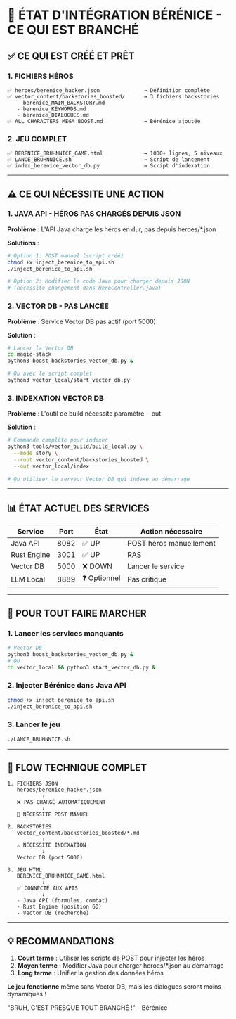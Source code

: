 # 🔧 ÉTAT D'INTÉGRATION BÉRÉNICE - CE QUI EST BRANCHÉ

## ✅ CE QUI EST CRÉÉ ET PRÊT

### 1. FICHIERS HÉROS
```
✅ heroes/berenice_hacker.json              → Définition complète
✅ vector_content/backstories_boosted/      → 3 fichiers backstories
   - berenice_MAIN_BACKSTORY.md
   - berenice_KEYWORDS.md  
   - berenice_DIALOGUES.md
✅ ALL_CHARACTERS_MEGA_BOOST.md             → Bérénice ajoutée
```

### 2. JEU COMPLET
```
✅ BERENICE_BRUHNNICE_GAME.html             → 1000+ lignes, 5 niveaux
✅ LANCE_BRUHNNICE.sh                       → Script de lancement
✅ index_berenice_vector_db.py              → Script d'indexation
```

---

## ⚠️ CE QUI NÉCESSITE UNE ACTION

### 1. JAVA API - HÉROS PAS CHARGÉS DEPUIS JSON
**Problème** : L'API Java charge les héros en dur, pas depuis heroes/*.json

**Solutions** :
```bash
# Option 1: POST manuel (script créé)
chmod +x inject_berenice_to_api.sh
./inject_berenice_to_api.sh

# Option 2: Modifier le code Java pour charger depuis JSON
# (nécessite changement dans HeroController.java)
```

### 2. VECTOR DB - PAS LANCÉE
**Problème** : Service Vector DB pas actif (port 5000)

**Solution** :
```bash
# Lancer la Vector DB
cd magic-stack
python3 boost_backstories_vector_db.py &

# Ou avec le script complet
python3 vector_local/start_vector_db.py
```

### 3. INDEXATION VECTOR DB
**Problème** : L'outil de build nécessite paramètre --out

**Solution** :
```bash
# Commande complète pour indexer
python3 tools/vector_build/build_local.py \
  --mode story \
  --root vector_content/backstories_boosted \
  --out vector_local/index

# Ou utiliser le serveur Vector DB qui indexe au démarrage
```

---

## 📊 ÉTAT ACTUEL DES SERVICES

| Service | Port | État | Action nécessaire |
|---------|------|------|-------------------|
| Java API | 8082 | ✅ UP | POST héros manuellement |
| Rust Engine | 3001 | ✅ UP | RAS |
| Vector DB | 5000 | ❌ DOWN | Lancer le service |
| LLM Local | 8889 | ❓ Optionnel | Pas critique |

---

## 🚀 POUR TOUT FAIRE MARCHER

### 1. Lancer les services manquants
```bash
# Vector DB
python3 boost_backstories_vector_db.py &
# OU
cd vector_local && python3 start_vector_db.py &
```

### 2. Injecter Bérénice dans Java API
```bash
chmod +x inject_berenice_to_api.sh
./inject_berenice_to_api.sh
```

### 3. Lancer le jeu
```bash
./LANCE_BRUHNNICE.sh
```

---

## 🔌 FLOW TECHNIQUE COMPLET

```
1. FICHIERS JSON
   heroes/berenice_hacker.json
           ↓
   ❌ PAS CHARGÉ AUTOMATIQUEMENT
           ↓
   📌 NÉCESSITE POST MANUEL

2. BACKSTORIES  
   vector_content/backstories_boosted/*.md
           ↓
   ⚠️ NÉCESSITE INDEXATION
           ↓
   Vector DB (port 5000)

3. JEU HTML
   BERENICE_BRUHNNICE_GAME.html
           ↓
   ✅ CONNECTÉ AUX APIS
           ↓
   - Java API (formules, combat)
   - Rust Engine (position 6D)
   - Vector DB (recherche)
```

---

## 💡 RECOMMANDATIONS

1. **Court terme** : Utiliser les scripts de POST pour injecter les héros
2. **Moyen terme** : Modifier Java pour charger heroes/*.json au démarrage
3. **Long terme** : Unifier la gestion des données héros

**Le jeu fonctionne** même sans Vector DB, mais les dialogues seront moins dynamiques !

"BRUH, C'EST PRESQUE TOUT BRANCHÉ !" - Bérénice
